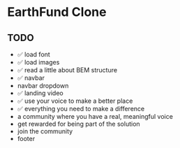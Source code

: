 # EarthFund Clone

## TODO

- ✅ load font
- ✅ load images
- ✅ read a little about BEM structure
- ✅ navbar
- navbar dropdown
- ✅ landing video
- ✅ use your voice to make a better place
- ✅ everything you need to make a difference
- a community where you have a real, meaningful voice
- get rewarded for being part of the solution
- join the community
- footer
